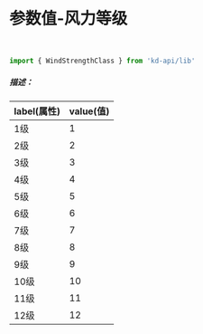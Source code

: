 <!--
 * @Author: your name
 * @Date: 2022-03-28 16:33:34
 * @LastEditTime: 2022-04-14 11:16:43
 * @LastEditors: Please set LastEditors
 * @Description: 打开koroFileHeader查看配置 进行设置: https://github.com/OBKoro1/koro1FileHeader/wiki/%E9%85%8D%E7%BD%AE
 * @FilePath: /KD-API-DOCS/public/md/api/参数值-风力等级.md
-->
# 参数值-风力等级

<br/>

```javaScript
import { WindStrengthClass } from 'kd-api/lib'
```

##### 描述：
| label(属性) | value(值) |
|-----------|----------|
| 1级        | 1        |
| 2级        | 2        |
| 3级        | 3        |
| 4级        | 4        |
| 5级        | 5        |
| 6级        | 6        |
| 7级        | 7        |
| 8级        | 8        |
| 9级        | 9        |
| 10级        | 10        |
| 11级        | 11       |
| 12级        | 12        |
